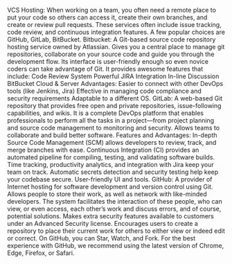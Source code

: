VCS Hosting:
When working on a team, you often need a remote place to put your code so others can access it, create their own branches, and create or review pull requests. 
These services often include issue tracking, code review, and continuous integration features. A few popular choices are GitHub, GitLab, BitBucket.
    Bitbucket:
        A Git-based source code repository hosting service owned by Atlassian.
        Gives you a central place to manage git repositories, collaborate on your source code and guide you through the development flow. 
        Its interface is user-friendly enough so even novice coders can take advantage of Git.
        It provides awesome features that include:
            Code Review System
            Powerful JIRA Integration
            In-line Discussion
            BitBucket Cloud & Server
        Advantages:
            Easier to connect with other DevOps tools (like Jenkins, Jira)
            Effective in managing code compliance and security requirements
            Adaptable to a different OS.
    GitLab:
        A web-based Git repository that provides free open and private repositories, issue-following capabilities, and wikis.
        It is a complete DevOps platform that enables professionals to perform all the tasks in a project—from project planning and source code management to monitoring and security.
        Allows teams to collaborate and build better software.
        Features and Advantages:
            In-depth Source Code Management (SCM) allows developers to review, track, and merge branches with ease.
            Continuous Integration (CI) provides an automated pipeline for compiling, testing, and validating software builds.
            Time tracking, productivity analytics, and integration with Jira keep your team on track.
            Automatic secrets detection and security testing help keep your codebase secure.
            User-friendly UI and tools.
    GitHub:
        A provider of Internet hosting for software development and version control using Git.
        Allows people to store their work, as well as network with like-minded developers.
        The system facilitates the interaction of these people, who can view, or even access, each other’s work and discuss errors, and of course, potential solutions.
        Makes extra security features available to customers under an Advanced Security license. 
        Encourages users to create a repository to place their current work for others to either view or indeed edit or correct. On GitHub, you can Star, Watch, and Fork.
        For the best experience with GitHub, we recommend using the latest version of Chrome, Edge, Firefox, or Safari.
